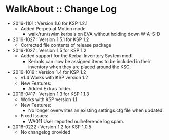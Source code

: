 # WalkAbout :: Change Log

* 2016-1101 : Version 1.6 for KSP 1.2.1
	- Added Perpetual Motion mode
		- walk/run/swim kerbals on EVA without holding down W-A-S-D
* 2016-1027 : Version 1.5.1 for KSP 1.2
	- Corrected file contents of release package
* 2016-1027 : Version 1.5 for KSP 1.2
	- Added support for the Kerbal Inventory System mod.
		- Kerbals can now be assigned items to be included in their inventory when they are placed around the KSC.
* 2016-1019 : Version 1.4 for KSP 1.2
	- v1.4 Works with KSP version 1.2
	- New Features:
		- Added Extras folder.
* 2016-0417 : Version 1.3 for KSP 1.1.3
	- Works with KSP version 1.1
	- New Features:
		- No longer overwrites an existing settings.cfg file when updated.
	- Fixed Issues:
		- WA011 User reported nullreference log spam.
* 2016-0222 : Version 1.2 for KSP 1.0.5
	- No changelog provided
